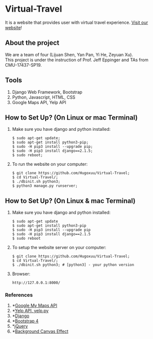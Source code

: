# Virtual-Travel
It is a website that provides user with virtual travel experience. [Visit our website](http://100.24.61.190)!

## About the project
We are a team of four (Lijuan Shen, Yan Pan, Yi He, Zeyuan Xu). <br>
This project is under the instruction of Prof. Jeff Eppinger and TAs from CMU-17437-SP19.

## Tools
1. Django Web Framework, Bootstrap
2. Python, Javascript, HTML, CSS
3. Google Maps API, Yelp API

## How to Set Up? (On Linux or mac Terminal)
1. Make sure you have django and python installed:
    ```
    $ sudo apt-get update;
    $ sudo apt-get install python3-pip;
    $ sudo -H pip3 install --upgrade pip;
    $ sudo -H pip3 install django==2.1.5;
    $ sudo reboot;
    ```
2. To run the website on your computer:
    ```
    $ git clone https://github.com/Hugoxuu/Virtual-Travel;
    $ cd Virtual-Travel/;
    $ ./dbinit.sh python3;
    $ python3 manage.py runserver;

## How to Set Up? (On Linux & mac Terminal)
1. Make sure you have django and python installed:
    ```
    $ sudo apt-get update
    $ sudo apt-get install python3-pip
    $ sudo -H pip3 install --upgrade pip
    $ sudo -H pip3 install django==2.1.5
    $ sudo reboot
    ```
2. To setup the website server on your computer:
    ```
    $ git clone https://github.com/Hugoxuu/Virtual-Travel;
    $ cd Virtual-Travel/;
    $ ./dbinit.sh python3; # [python3] - your python version
    ```
3. Browser:
    ```
    http://127.0.0.1:8000/
    ```
### References
1. *[Google My Maps API](https://www.google.com/earth/outreach/learn/visualize-your-data-on-a-custom-map-using-google-my-maps/#embed_your_map)
2. *[Yelp API, yelp.py](https://www.yelp.com/developers/documentation/v3)
3. *[Django](https://www.djangoproject.com/)
4. *[Bootstrap 4](https://getbootstrap.com/)
5. *[jQuery](https://jquery.com/)
6. *[Background Canvas Effect](https://github.com/sunshine940326/canvas-nest)
